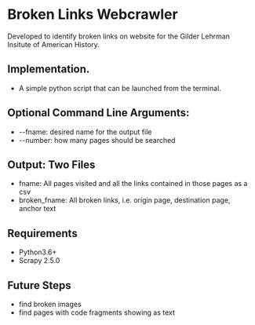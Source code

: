 # Broken Links Webcrawler
Developed to identify broken links on website for
the Gilder Lehrman Insitute of American History.

## Implementation.
- A simple python script that can be launched from the terminal.

## Optional Command Line Arguments:
- --fname: desired name for the output file
- --number: how many pages should be searched

## Output: Two Files
- fname: All pages visited and all the links contained in those pages as a csv
- broken_fname: All broken links, i.e. origin page, destination page, anchor text

## Requirements
- Python3.6+
- Scrapy 2.5.0

## Future Steps
- find broken images
- find pages with code fragments showing as text